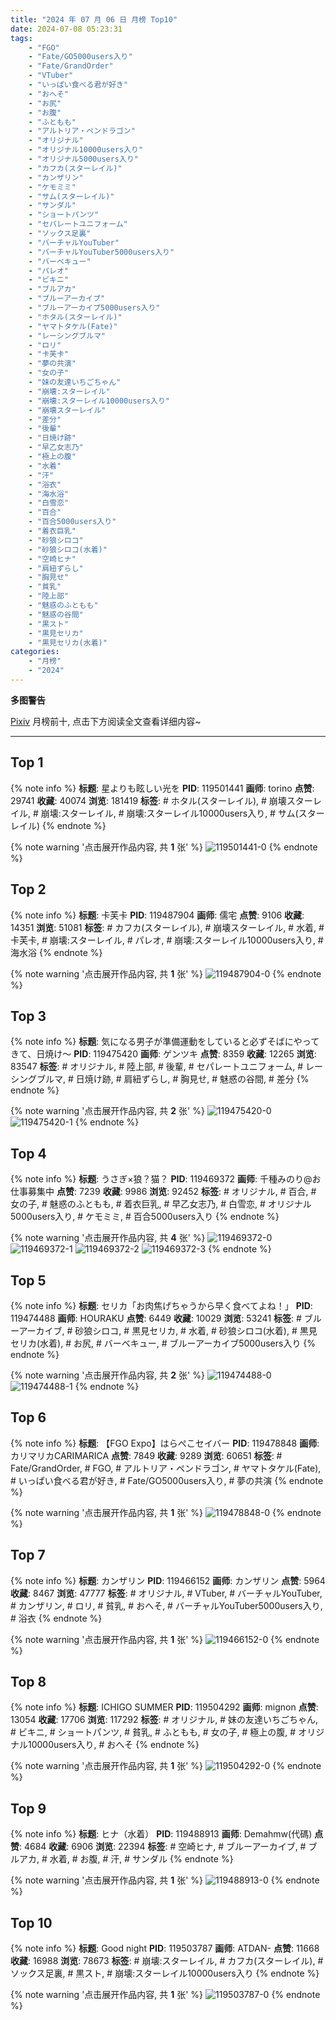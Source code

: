 ```yaml
---
title: "2024 年 07 月 06 日 月榜 Top10"
date: 2024-07-08 05:23:31
tags:
    - "FGO"
    - "Fate/GO5000users入り"
    - "Fate/GrandOrder"
    - "VTuber"
    - "いっぱい食べる君が好き"
    - "おへそ"
    - "お尻"
    - "お腹"
    - "ふともも"
    - "アルトリア・ペンドラゴン"
    - "オリジナル"
    - "オリジナル10000users入り"
    - "オリジナル5000users入り"
    - "カフカ(スターレイル)"
    - "カンザリン"
    - "ケモミミ"
    - "サム(スターレイル)"
    - "サンダル"
    - "ショートパンツ"
    - "セパレートユニフォーム"
    - "ソックス足裏"
    - "バーチャルYouTuber"
    - "バーチャルYouTuber5000users入り"
    - "バーベキュー"
    - "パレオ"
    - "ビキニ"
    - "ブルアカ"
    - "ブルーアーカイブ"
    - "ブルーアーカイブ5000users入り"
    - "ホタル(スターレイル)"
    - "ヤマトタケル(Fate)"
    - "レーシングブルマ"
    - "ロリ"
    - "卡芙卡"
    - "夢の共演"
    - "女の子"
    - "妹の友達いちごちゃん"
    - "崩壊:スターレイル"
    - "崩壊:スターレイル10000users入り"
    - "崩壊スターレイル"
    - "差分"
    - "後輩"
    - "日焼け跡"
    - "早乙女志乃"
    - "極上の腹"
    - "水着"
    - "汗"
    - "浴衣"
    - "海水浴"
    - "白雪恋"
    - "百合"
    - "百合5000users入り"
    - "着衣巨乳"
    - "砂狼シロコ"
    - "砂狼シロコ(水着)"
    - "空崎ヒナ"
    - "肩紐ずらし"
    - "胸見せ"
    - "貧乳"
    - "陸上部"
    - "魅惑のふともも"
    - "魅惑の谷間"
    - "黒スト"
    - "黒見セリカ"
    - "黒見セリカ(水着)"
categories:
    - "月榜"
    - "2024"
---
```


<i class="fa fa-triangle-exclamation"></i>**多图警告**<i class="fa fa-triangle-exclamation"></i>

[Pixiv](https://www.pixiv.net/) 月榜前十, 点击下方阅读全文查看详细内容~

<!-- more -->

---

## Top 1

{% note info %}
**标题**: 星よりも眩しい光を
**PID**: 119501441 **画师**: torino
**点赞**: 29741 **收藏**: 40074 **浏览**: 181419
**标签**: # ホタル(スターレイル), # 崩壊スターレイル, # 崩壊:スターレイル, # 崩壊:スターレイル10000users入り, # サム(スターレイル)
{% endnote %}

{% note warning '点击展开作品内容, 共 **1** 张' %}
![119501441-0](https://i.pixiv.re/img-original/img/2024/06/10/00/01/02/119501441_p0.jpg)
{% endnote %}

## Top 2

{% note info %}
**标题**: 卡芙卡
**PID**: 119487904 **画师**: 儒宅
**点赞**: 9106 **收藏**: 14351 **浏览**: 51081
**标签**: # カフカ(スターレイル), # 崩壊スターレイル, # 水着, # 卡芙卡, # 崩壊:スターレイル, # パレオ, # 崩壊:スターレイル10000users入り, # 海水浴
{% endnote %}

{% note warning '点击展开作品内容, 共 **1** 张' %}
![119487904-0](https://i.pixiv.re/img-original/img/2024/06/09/18/00/12/119487904_p0.jpg)
{% endnote %}

## Top 3

{% note info %}
**标题**: 気になる男子が準備運動をしていると必ずそばにやってきて、日焼け～
**PID**: 119475420 **画师**: ゲンツキ
**点赞**: 8359 **收藏**: 12265 **浏览**: 83547
**标签**: # オリジナル, # 陸上部, # 後輩, # セパレートユニフォーム, # レーシングブルマ, # 日焼け跡, # 肩紐ずらし, # 胸見せ, # 魅惑の谷間, # 差分
{% endnote %}

{% note warning '点击展开作品内容, 共 **2** 张' %}
![119475420-0](https://i.pixiv.re/img-original/img/2024/06/09/09/00/14/119475420_p0.jpg)
![119475420-1](https://i.pixiv.re/img-original/img/2024/06/09/09/00/14/119475420_p1.jpg)
{% endnote %}

## Top 4

{% note info %}
**标题**: うさぎ×狼？猫？
**PID**: 119469372 **画师**: 千種みのり@お仕事募集中
**点赞**: 7239 **收藏**: 9986 **浏览**: 92452
**标签**: # オリジナル, # 百合, # 女の子, # 魅惑のふともも, # 着衣巨乳, # 早乙女志乃, # 白雪恋, # オリジナル5000users入り, # ケモミミ, # 百合5000users入り
{% endnote %}

{% note warning '点击展开作品内容, 共 **4** 张' %}
![119469372-0](https://i.pixiv.re/img-original/img/2024/06/09/01/34/14/119469372_p0.jpg)
![119469372-1](https://i.pixiv.re/img-original/img/2024/06/09/01/34/14/119469372_p1.jpg)
![119469372-2](https://i.pixiv.re/img-original/img/2024/06/09/01/34/14/119469372_p2.jpg)
![119469372-3](https://i.pixiv.re/img-original/img/2024/06/09/01/34/14/119469372_p3.jpg)
{% endnote %}

## Top 5

{% note info %}
**标题**: セリカ「お肉焦げちゃうから早く食べてよね！」
**PID**: 119474488 **画师**: HOURAKU
**点赞**: 6449 **收藏**: 10029 **浏览**: 53241
**标签**: # ブルーアーカイブ, # 砂狼シロコ, # 黒見セリカ, # 水着, # 砂狼シロコ(水着), # 黒見セリカ(水着), # お尻, # バーベキュー, # ブルーアーカイブ5000users入り
{% endnote %}

{% note warning '点击展开作品内容, 共 **2** 张' %}
![119474488-0](https://i.pixiv.re/img-original/img/2024/06/09/08/00/09/119474488_p0.jpg)
![119474488-1](https://i.pixiv.re/img-original/img/2024/06/09/08/00/09/119474488_p1.jpg)
{% endnote %}

## Top 6

{% note info %}
**标题**: 【FGO Expo】はらぺこセイバー
**PID**: 119478848 **画师**: カリマリカCARIMARICA
**点赞**: 7849 **收藏**: 9289 **浏览**: 60651
**标签**: # Fate/GrandOrder, # FGO, # アルトリア・ペンドラゴン, # ヤマトタケル(Fate), # いっぱい食べる君が好き, # Fate/GO5000users入り, # 夢の共演
{% endnote %}

{% note warning '点击展开作品内容, 共 **1** 张' %}
![119478848-0](https://i.pixiv.re/img-original/img/2024/06/09/11/54/13/119478848_p0.jpg)
{% endnote %}

## Top 7

{% note info %}
**标题**: カンザリン
**PID**: 119466152 **画师**: カンザリン
**点赞**: 5964 **收藏**: 8467 **浏览**: 47777
**标签**: # オリジナル, # VTuber, # バーチャルYouTuber, # カンザリン, # ロリ, # 貧乳, # おへそ, # バーチャルYouTuber5000users入り, # 浴衣
{% endnote %}

{% note warning '点击展开作品内容, 共 **1** 张' %}
![119466152-0](https://i.pixiv.re/img-original/img/2024/06/09/00/00/53/119466152_p0.png)
{% endnote %}

## Top 8

{% note info %}
**标题**: ICHIGO SUMMER
**PID**: 119504292 **画师**: mignon
**点赞**: 13054 **收藏**: 17706 **浏览**: 117292
**标签**: # オリジナル, # 妹の友達いちごちゃん, # ビキニ, # ショートパンツ, # 貧乳, # ふともも, # 女の子, # 極上の腹, # オリジナル10000users入り, # おへそ
{% endnote %}

{% note warning '点击展开作品内容, 共 **1** 张' %}
![119504292-0](https://i.pixiv.re/img-original/img/2024/06/10/01/23/35/119504292_p0.jpg)
{% endnote %}

## Top 9

{% note info %}
**标题**: ヒナ（水着）
**PID**: 119488913 **画师**: Demahmw(代碼)
**点赞**: 4684 **收藏**: 6906 **浏览**: 22394
**标签**: # 空崎ヒナ, # ブルーアーカイブ, # ブルアカ, # 水着, # お腹, # 汗, # サンダル
{% endnote %}

{% note warning '点击展开作品内容, 共 **1** 张' %}
![119488913-0](https://i.pixiv.re/img-original/img/2024/06/09/18/29/12/119488913_p0.jpg)
{% endnote %}

## Top 10

{% note info %}
**标题**: Good night
**PID**: 119503787 **画师**: ATDAN-
**点赞**: 11668 **收藏**: 16988 **浏览**: 78673
**标签**: # 崩壊:スターレイル, # カフカ(スターレイル), # ソックス足裏, # 黒スト, # 崩壊:スターレイル10000users入り
{% endnote %}

{% note warning '点击展开作品内容, 共 **1** 张' %}
![119503787-0](https://i.pixiv.re/img-original/img/2024/06/10/01/31/45/119503787_p0.png)
{% endnote %}
